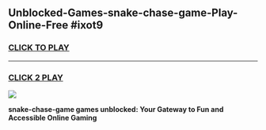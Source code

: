 
## Unblocked-Games-snake-chase-game-Play-Online-Free #ixot9
<h3>
<a href="https://us.freeplayer.one?title=snake-chase-game&ref=10M">CLICK TO PLAY</a></h3>
<hr>

<h3>
<a href="https://us.freeplayer.one?title=snake-chase-game&ref=10M">CLICK 2 PLAY</a>
  
</h3>

<a href="https://us.freeplayer.one?title=snake-chase-game&ref=10M"><img src="https://clearcache.store/games.png"></a>


**snake-chase-game games unblocked: Your Gateway to Fun and Accessible Online Gaming**
